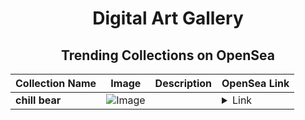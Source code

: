 <div align="center">

# Digital Art Gallery

## Trending Collections on OpenSea

| Collection Name                       | Image                                                                                     | Description                       | OpenSea Link                                                                                          |
|---------------------------------------|-------------------------------------------------------------------------------------------|-----------------------------------|--------------------------------------------------------------------------------------------------------|
| **chill bear** | ![Image](https://i.seadn.io/s/raw/files/5d0a4915bd14881812dc8ca3962605ff.png?w=500&auto=format?w=200&auto=format) |  | <details><summary>Link</summary>[chill bear](https://opensea.io/collection/chill-bear-2)</details> |

</div>